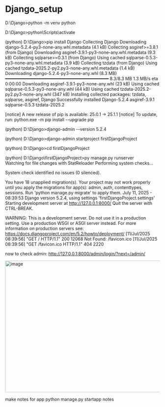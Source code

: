 # Django_setup
D:\Django>python -m venv python

D:\Django>python\Scripts\activate

(python) D:\Django>pip install Django
Collecting Django
  Downloading django-5.2.4-py3-none-any.whl.metadata (4.1 kB)
Collecting asgiref>=3.8.1 (from Django)
  Downloading asgiref-3.9.1-py3-none-any.whl.metadata (9.3 kB)
Collecting sqlparse>=0.3.1 (from Django)
  Using cached sqlparse-0.5.3-py3-none-any.whl.metadata (3.9 kB)
Collecting tzdata (from Django)
  Using cached tzdata-2025.2-py2.py3-none-any.whl.metadata (1.4 kB)
Downloading django-5.2.4-py3-none-any.whl (8.3 MB)
   ━━━━━━━━━━━━━━━━━━━━━━━━━━━━━━━━━━━━━━━━ 8.3/8.3 MB 1.3 MB/s eta 0:00:00
Downloading asgiref-3.9.1-py3-none-any.whl (23 kB)
Using cached sqlparse-0.5.3-py3-none-any.whl (44 kB)
Using cached tzdata-2025.2-py2.py3-none-any.whl (347 kB)
Installing collected packages: tzdata, sqlparse, asgiref, Django
Successfully installed Django-5.2.4 asgiref-3.9.1 sqlparse-0.5.3 tzdata-2025.2

[notice] A new release of pip is available: 25.0.1 -> 25.1.1
[notice] To update, run: python.exe -m pip install --upgrade pip

(python) D:\Django>django-admin --version
5.2.4

(python) D:\Django>django-admin startproject firstDjangoProject

(python) D:\Django>cd firstDjangoProject

(python) D:\Django\firstDjangoProject>py manage.py runserver  
Watching for file changes with StatReloader
Performing system checks...

System check identified no issues (0 silenced).

You have 18 unapplied migration(s). Your project may not work properly until you apply the migrations for app(s): admin, auth, contenttypes, sessions.
Run 'python manage.py migrate' to apply them.
July 11, 2025 - 08:39:53
Django version 5.2.4, using settings 'firstDjangoProject.settings'
Starting development server at http://127.0.0.1:8000/
Quit the server with CTRL-BREAK.

WARNING: This is a development server. Do not use it in a production setting. Use a production WSGI or ASGI server instead.
For more information on production servers see: https://docs.djangoproject.com/en/5.2/howto/deployment/
[11/Jul/2025 08:39:56] "GET / HTTP/1.1" 200 12068
Not Found: /favicon.ico
[11/Jul/2025 08:39:56] "GET /favicon.ico HTTP/1.1" 404 2220

now to check admin:
http://127.0.0.1:8000/admin/login/?next=/admin/

<img width="523" height="427" alt="image" src="https://github.com/user-attachments/assets/18c7297e-6c3e-4fad-b0e6-df3420de95cf" />


make notes for app
python manage.py startapp notes


